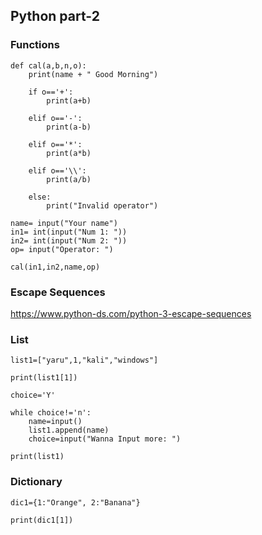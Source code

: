 ## Python part-2

### Functions
```
def cal(a,b,n,o):
    print(name + " Good Morning")

    if o=='+':
        print(a+b)

    elif o=='-':
        print(a-b)

    elif o=='*':
        print(a*b)

    elif o=='\\':
        print(a/b)

    else:
        print("Invalid operator")

name= input("Your name")
in1= int(input("Num 1: "))
in2= int(input("Num 2: "))
op= input("Operator: ")

cal(in1,in2,name,op)
```

### Escape Sequences
https://www.python-ds.com/python-3-escape-sequences

### List
```
list1=["yaru",1,"kali","windows"]

print(list1[1])

choice='Y'

while choice!='n':
    name=input()
    list1.append(name)
    choice=input("Wanna Input more: ")

print(list1)

```

### Dictionary
```
dic1={1:"Orange", 2:"Banana"}

print(dic1[1])
```